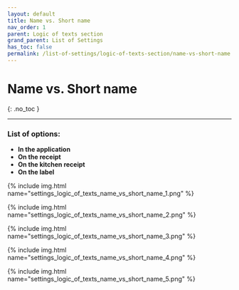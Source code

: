 ```yaml
---
layout: default
title: Name vs. Short name
nav_order: 1
parent: Logic of texts section
grand_parent: List of Settings
has_toc: false
permalink: /list-of-settings/logic-of-texts-section/name-vs-short-name
---
```


# Name vs. Short name
{: .no_toc }

---

### List of options:
- **In the application**
- **On the receipt**
- **On the kitchen receipt**
- **On the label**

{% include img.html name="settings_logic_of_texts_name_vs_short_name_1.png" %}

{% include img.html name="settings_logic_of_texts_name_vs_short_name_2.png" %}

{% include img.html name="settings_logic_of_texts_name_vs_short_name_3.png" %}

{% include img.html name="settings_logic_of_texts_name_vs_short_name_4.png" %}

{% include img.html name="settings_logic_of_texts_name_vs_short_name_5.png" %}